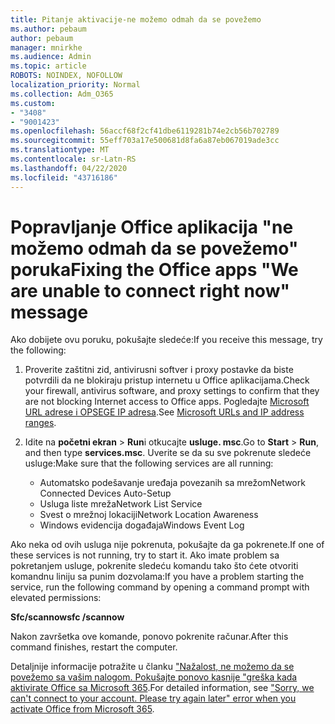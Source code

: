 ```yaml
---
title: Pitanje aktivacije-ne možemo odmah da se povežemo
ms.author: pebaum
author: pebaum
manager: mnirkhe
ms.audience: Admin
ms.topic: article
ROBOTS: NOINDEX, NOFOLLOW
localization_priority: Normal
ms.collection: Adm_O365
ms.custom:
- "3408"
- "9001423"
ms.openlocfilehash: 56accf68f2cf41dbe6119281b74e2cb56b702789
ms.sourcegitcommit: 55eff703a17e500681d8fa6a87eb067019ade3cc
ms.translationtype: MT
ms.contentlocale: sr-Latn-RS
ms.lasthandoff: 04/22/2020
ms.locfileid: "43716186"
---
```

# <a name="fixing-the-office-apps-we-are-unable-to-connect-right-now-message"></a><span data-ttu-id="d3415-102">Popravljanje Office aplikacija "ne možemo odmah da se povežemo" poruka</span><span class="sxs-lookup"><span data-stu-id="d3415-102">Fixing the Office apps "We are unable to connect right now" message</span></span>

<span data-ttu-id="d3415-103">Ako dobijete ovu poruku, pokušajte sledeće:</span><span class="sxs-lookup"><span data-stu-id="d3415-103">If you receive this message, try the following:</span></span>

1. <span data-ttu-id="d3415-104">Proverite zaštitni zid, antivirusni softver i proxy postavke da biste potvrdili da ne blokiraju pristup internetu u Office aplikacijama.</span><span class="sxs-lookup"><span data-stu-id="d3415-104">Check your firewall, antivirus software, and proxy settings to confirm that they are not blocking Internet access to Office apps.</span></span> <span data-ttu-id="d3415-105">Pogledajte [Microsoft URL adrese i OPSEGE IP adresa](https://docs.microsoft.com/office365/enterprise/urls-and-ip-address-ranges).</span><span class="sxs-lookup"><span data-stu-id="d3415-105">See [Microsoft URLs and IP address ranges](https://docs.microsoft.com/office365/enterprise/urls-and-ip-address-ranges).</span></span>

2. <span data-ttu-id="d3415-106">Idite na **početni ekran** > **Run**i otkucajte **usluge. msc**.</span><span class="sxs-lookup"><span data-stu-id="d3415-106">Go to **Start** > **Run**, and then type **services.msc**.</span></span> <span data-ttu-id="d3415-107">Uverite se da su sve pokrenute sledeće usluge:</span><span class="sxs-lookup"><span data-stu-id="d3415-107">Make sure that the following services are all running:</span></span>
    - <span data-ttu-id="d3415-108">Automatsko podešavanje uređaja povezanih sa mrežom</span><span class="sxs-lookup"><span data-stu-id="d3415-108">Network Connected Devices Auto-Setup</span></span>
    - <span data-ttu-id="d3415-109">Usluga liste mreža</span><span class="sxs-lookup"><span data-stu-id="d3415-109">Network List Service</span></span>
    - <span data-ttu-id="d3415-110">Svest o mrežnoj lokaciji</span><span class="sxs-lookup"><span data-stu-id="d3415-110">Network Location Awareness</span></span>
    - <span data-ttu-id="d3415-111">Windows evidencija događaja</span><span class="sxs-lookup"><span data-stu-id="d3415-111">Windows Event Log</span></span>

<span data-ttu-id="d3415-112">Ako neka od ovih usluga nije pokrenuta, pokušajte da ga pokrenete.</span><span class="sxs-lookup"><span data-stu-id="d3415-112">If one of these services is not running, try to start it.</span></span> <span data-ttu-id="d3415-113">Ako imate problem sa pokretanjem usluge, pokrenite sledeću komandu tako što ćete otvoriti komandnu liniju sa punim dozvolama:</span><span class="sxs-lookup"><span data-stu-id="d3415-113">If you have a problem starting the service, run the following command by opening a command prompt with elevated permissions:</span></span>

<span data-ttu-id="d3415-114">**Sfc/scannow**</span><span class="sxs-lookup"><span data-stu-id="d3415-114">**sfc /scannow**</span></span>

<span data-ttu-id="d3415-115">Nakon završetka ove komande, ponovo pokrenite računar.</span><span class="sxs-lookup"><span data-stu-id="d3415-115">After this command finishes, restart the computer.</span></span>

<span data-ttu-id="d3415-116">Detaljnije informacije potražite u članku ["Nažalost, ne možemo da se povežemo sa vašim nalogom. Pokušajte ponovo kasnije "greška kada aktivirate Office sa Microsoft 365](https://docs.microsoft.com/office/troubleshoot/activation-installation/issue-when-activate-office-from-office-365).</span><span class="sxs-lookup"><span data-stu-id="d3415-116">For detailed information, see ["Sorry, we can't connect to your account. Please try again later" error when you activate Office from Microsoft 365](https://docs.microsoft.com/office/troubleshoot/activation-installation/issue-when-activate-office-from-office-365).</span></span>